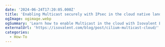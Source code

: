 ```yaml
---
date: '2024-06-24T17:20:05.000Z'
title: 'Enabling Multicast securely with IPsec in the cloud native landscape with Cilium'
ogImage: ogimage.webp
ogSummary: 'Learn how to enable Multicast in the cloud with Isovalent Enterprise for Cilium and enable traffic encryption between pods across nodes with IPsec'
externalUrl: 'https://isovalent.com/blog/post/cilium-multicast-cloud/'
categories:
  - How-To
---
```

